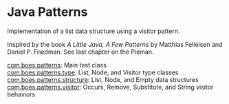 Java Patterns
=============

Implementation of a list data structure using a visitor pattern.

Inspired by the book <i>A Little Java, A Few Patterns</i> by Matthias Felleisen and Daniel P. Friedman.  See last chapter on the Pieman.

[com.boes.patterns](https://github.com/boes-matt/java-patterns/tree/master/Patterns/src/com/boes/patterns): Main test class<br/>
[com.boes.patterns.type](https://github.com/boes-matt/java-patterns/tree/master/Patterns/src/com/boes/patterns/type): List, Node, and Visitor type classes<br/>
[com.boes.patterns.structure](https://github.com/boes-matt/java-patterns/tree/master/Patterns/src/com/boes/patterns/structure): List, Node, and Empty data structures<br/>
[com.boes.patterns.visitor](https://github.com/boes-matt/java-patterns/tree/master/Patterns/src/com/boes/patterns/visitor): Occurs, Remove, Substitute, and String visitor behaviors


